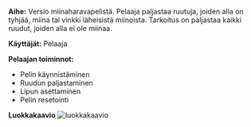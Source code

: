 ﻿**Aihe:** Versio miinaharavapelistä. Pelaaja paljastaa ruutuja, joiden alla on tyhjää, miina tai vinkki läheisistä miinoista. Tarkoitus on paljastaa kaikki ruudut, joiden alla ei ole miinaa.

**Käyttäjät:** Pelaaja

**Pelaajan toiminnot:** 
- Pelin käynnistäminen
- Ruudun paljastaminen
- Lipun asettaminen
- Pelin resetointi

**Luokkakaavio**
![luokkakaavio](/luokkakaavio1.png)